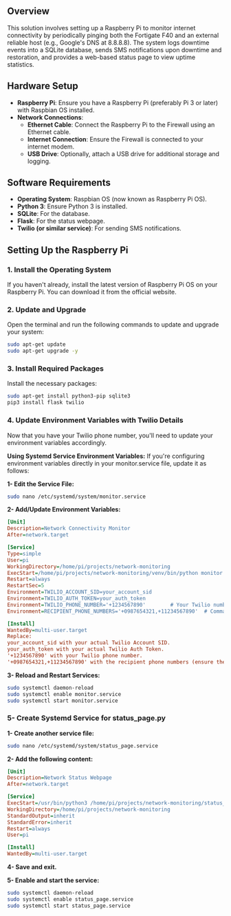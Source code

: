 ## Overview
This solution involves setting up a Raspberry Pi to monitor internet connectivity by periodically pinging both the Fortigate F40 and an external reliable host (e.g., Google's DNS at 8.8.8.8). The system logs downtime events into a SQLite database, sends SMS notifications upon downtime and restoration, and provides a web-based status page to view uptime statistics.

## Hardware Setup
- **Raspberry Pi**: Ensure you have a Raspberry Pi (preferably Pi 3 or later) with Raspbian OS installed.
- **Network Connections**:
  - **Ethernet Cable**: Connect the Raspberry Pi to the Firewall using an Ethernet cable.
  - **Internet Connection**: Ensure the Firewall is connected to your internet modem.
  - **USB Drive**: Optionally, attach a USB drive for additional storage and logging.

## Software Requirements
- **Operating System**: Raspbian OS (now known as Raspberry Pi OS).
- **Python 3**: Ensure Python 3 is installed.
- **SQLite**: For the database.
- **Flask**: For the status webpage.
- **Twilio (or similar service)**: For sending SMS notifications.

## Setting Up the Raspberry Pi
### 1. Install the Operating System
If you haven't already, install the latest version of Raspberry Pi OS on your Raspberry Pi. You can download it from the official website.

### 2. Update and Upgrade
Open the terminal and run the following commands to update and upgrade your system:
```bash
sudo apt-get update
sudo apt-get upgrade -y
```
### 3. Install Required Packages
Install the necessary packages:

```bash
sudo apt-get install python3-pip sqlite3
pip3 install flask twilio
```
### 4. Update Environment Variables with Twilio Details
Now that you have your Twilio phone number, you'll need to update your environment variables accordingly.

**Using Systemd Service Environment Variables:**
If you're configuring environment variables directly in your monitor.service file, update it as follows:

**1- Edit the Service File:**

```bash
sudo nano /etc/systemd/system/monitor.service
````

**2- Add/Update Environment Variables:**

```ini
[Unit]
Description=Network Connectivity Monitor
After=network.target

[Service]
Type=simple
User=pi
WorkingDirectory=/home/pi/projects/network-monitoring
ExecStart=/home/pi/projects/network-monitoring/venv/bin/python monitor.py
Restart=always
RestartSec=5
Environment=TWILIO_ACCOUNT_SID=your_account_sid
Environment=TWILIO_AUTH_TOKEN=your_auth_token
Environment=TWILIO_PHONE_NUMBER='+1234567890'        # Your Twilio number
Environment=RECIPIENT_PHONE_NUMBERS='+0987654321,+11234567890'  # Comma-separated recipient numbers

[Install]
WantedBy=multi-user.target
Replace:
your_account_sid with your actual Twilio Account SID.
your_auth_token with your actual Twilio Auth Token.
'+1234567890' with your Twilio phone number.
'+0987654321,+11234567890' with the recipient phone numbers (ensure they are comma-separated and include the country code).
```
**3- Reload and Restart Services:**

```bash
sudo systemctl daemon-reload
sudo systemctl enable monitor.service
sudo systemctl start monitor.service
```

###  5- Create Systemd Service for status_page.py
**1- Create another service file:**

```bash
sudo nano /etc/systemd/system/status_page.service
```

**2- Add the following content:**

```ini
[Unit]
Description=Network Status Webpage
After=network.target

[Service]
ExecStart=/usr/bin/python3 /home/pi/projects/network-monitoring/status_page.py
WorkingDirectory=/home/pi/projects/network-monitoring
StandardOutput=inherit
StandardError=inherit
Restart=always
User=pi

[Install]
WantedBy=multi-user.target
```

**4- Save and exit.**

**5- Enable and start the service:**

```bash
sudo systemctl daemon-reload
sudo systemctl enable status_page.service
sudo systemctl start status_page.service
```